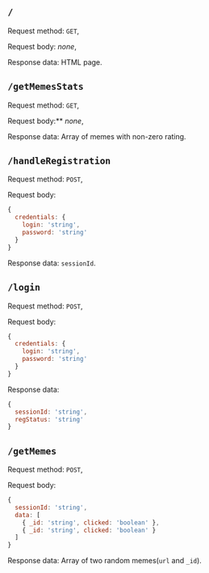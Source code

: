 ## `/`
Request method: `GET`,

Request body: *none*,

Response data: HTML page.



## `/getMemesStats`
Request method: `GET`,

Request body:** *none*,

Response data: Array of memes with non-zero rating.



## `/handleRegistration`
Request method: `POST`,

Request body:
```javascript
{
  credentials: {
    login: 'string',
    password: 'string'
  }
}
```

Response data: `sessionId`.



## `/login`
Request method: `POST`,

Request body:
```javascript
{
  credentials: {
    login: 'string',
    password: 'string'
  }
}
```

Response data:
```javascript
{
  sessionId: 'string',
  regStatus: 'string'
}
```



## `/getMemes`
Request method: `POST`,

Request body:
```javascript
{
  sessionId: 'string',
  data: [
    { _id: 'string', clicked: 'boolean' },
    { _id: 'string', clicked: 'boolean' }
  ]
}
```

Response data: Array of two random memes(`url` and `_id`).
